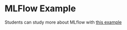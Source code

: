 # MLFlow Example

Students can study more about MLflow with [this example](https://github.com/jeanmidevacc/mlflow-energyforecast)
